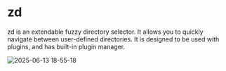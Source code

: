 <!-- markdownlint-disable MD013 -->

# zd

zd is an extendable fuzzy directory selector. It allows you to quickly navigate between user-defined directories. It is designed to be used with plugins, and has built-in plugin manager.

![2025-06-13 18-55-18](https://github.com/user-attachments/assets/0ec8d125-83a7-4e57-8d67-2478ba28cbbe)
